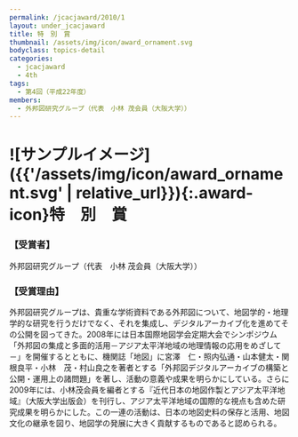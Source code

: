 ```yaml
---
permalink: /jcacjaward/2010/1
layout: under_jcacjaward
title: 特　別　賞
thumbnail: /assets/img/icon/award_ornament.svg
bodyclass: topics-detail
categories:
  - jcacjaward
  - 4th
tags:
  - 第4回（平成22年度）
members:
  - 外邦図研究グループ（代表　小林 茂会員（大阪大学））
---
```


# ![サンプルイメージ]({{'/assets/img/icon/award_ornament.svg' | relative_url}}){:.award-icon}特　別　賞

### 【受賞者】

外邦図研究グループ（代表　小林 茂会員（大阪大学））

### 【受賞理由】

外邦図研究グループは、貴重な学術資料である外邦図について、地図学的・地理学的な研究を行うだけでなく、それを集成し、デジタルアーカイブ化を進めてその公開を図ってきた。2008年には日本国際地図学会定期大会でシンポジウム「外邦図の集成と多面的活用－アジア太平洋地域の地理情報の応用をめざして－」を開催するとともに、機関誌「地図」に宮澤　仁・照内弘通・山本健太・関根良平・小林　茂・村山良之を著者とする「外邦図デジタルアーカイブの構築と公開・運用上の諸問題」を著し、活動の意義や成果を明らかにしている。さらに2009年には、小林茂会員を編者とする『近代日本の地図作製とアジア太平洋地域』（大阪大学出版会）を刊行し、アジア太平洋地域の国際的な視点も含めた研究成果を明らかにした。この一連の活動は、日本の地図史料の保存と活用、地図文化の継承を図り、地図学の発展に大きく貢献するものであると認められる。
